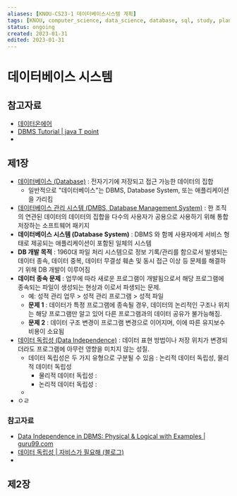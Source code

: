 ```yaml
---
aliases: [KNOU-CS23-1 데이터베이스시스템 계획]
tags: [KNOU, computer_science, data_science, database, sql, study, plan]
status: ongoing
created: 2023-01-31
edited: 2023-01-31
---
```


# 데이터베이스 시스템

## 참고자료
- [데이터온에어](https://dataonair.or.kr/)
- [DBMS Tutorial | java T point](https://www.javatpoint.com/dbms-tutorial)
- 

## 제1장
- [데이터베이스 (Database)](https://en.wikipedia.org/wiki/Database) : 전자기기에 저장되고 접근 가능한 데이터의 집합
	- 일반적으로 "데이터베이스"는 DBMS, Database System, 또는 애플리케이션을 가리킴
- [데이터베이스 관리 시스템 (DMBS, Database Management System)](https://en.wikipedia.org/wiki/Database#Database_management_system) : 한 조직의 연관된 데이터의 데이터의 집합을 다수의 사용자가 공용으로 사용하기 위해 통합 저장하는 소프트웨어 패키지
- **데이터베이스 시스템 (Database System)** : DBMS 와 함께 사용자에게 서비스 형태로 제공되는 애플리케이션이 포함된 일체의 시스템
- **DB 개발 목적** : 1960대 파일 처리 시스템으로 정보 기록/관리를 함으로서 발생되는 데이터 종속, 데이터 중복, 데이터 무결성 훼손 및 동시 접근 이상 등 문제를 해결하기 위해 DB 개발이 이루어짐
- **데이터 종속 문제** : 업무에 따라 새로운 프로그램이 개발됨으로서 해당 프로그램에 종속되는 파일이 생성되는 현상과 이로서 파생되는 문제.
	- 예: 성적 관리 업무 > 성적 관리 프로그램 > 성적 파일
	- **문제 1** : 데이터가 특정 프로그램에 종속될 경우, 데이터의 논리적인 구조나 위치는 해당 프로그램만 알고 있어 다른 프로그램과의 데이터 공유가 불가능해짐.
	- **문제 2** : 데이터 구조 변경이 프로그램 변경으로 이어지며, 이에 따른 유지보수 비용이 소요됨
- [데이터 독립성 (Data Independence)](https://en.wikipedia.org/wiki/Data_independence) : 데이터 표현 방법이나 저장 위치가 변경되더라도 프로그램에 아무런 영향을 미치지 않는 성질.
	- 데이터 독립성은 두 가지 유형으로 구분될 수 있음 : 논리적 데이터 독립성, 물리적 데이터 독립성
		- 물리적 데이터 독립성 : 
		- 논리적 데이터 독립성 : 
	- 
- ㅇㄹ

### 참고자료
- [Data Independence in DBMS: Physical & Logical with Examples | guru99.com](https://www.guru99.com/dbms-data-independence.html)
- [데이터 독립성 | 자비스가 필요해 (블로그)](https://needjarvis.tistory.com/287)
- 

## 제2장